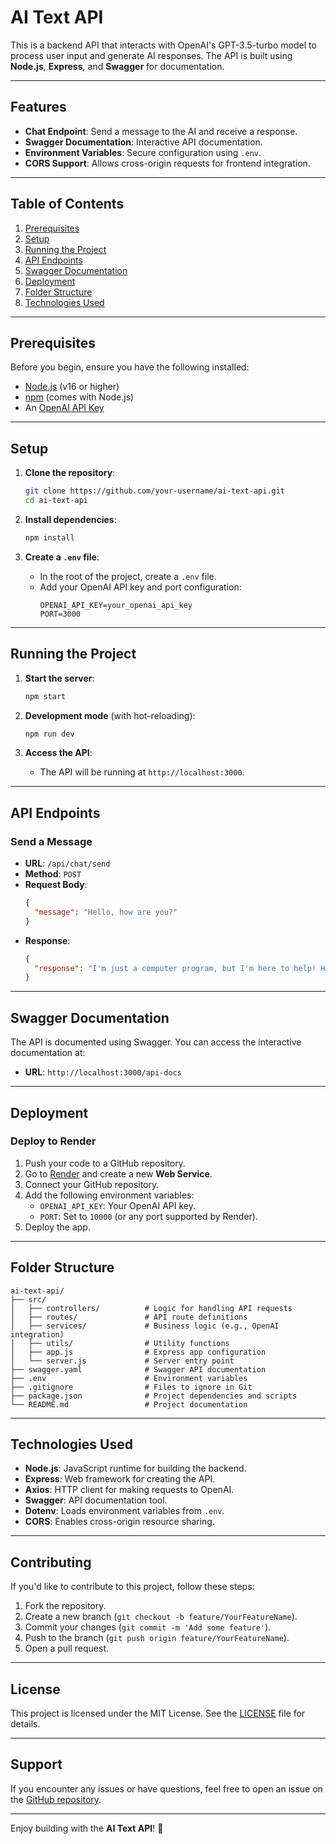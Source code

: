 # **AI Text API**

This is a backend API that interacts with OpenAI's GPT-3.5-turbo model to process user input and generate AI responses. The API is built using **Node.js**, **Express**, and **Swagger** for documentation.

---

## **Features**
- **Chat Endpoint**: Send a message to the AI and receive a response.
- **Swagger Documentation**: Interactive API documentation.
- **Environment Variables**: Secure configuration using `.env`.
- **CORS Support**: Allows cross-origin requests for frontend integration.

---

## **Table of Contents**
1. [Prerequisites](#prerequisites)
2. [Setup](#setup)
3. [Running the Project](#running-the-project)
4. [API Endpoints](#api-endpoints)
5. [Swagger Documentation](#swagger-documentation)
6. [Deployment](#deployment)
7. [Folder Structure](#folder-structure)
8. [Technologies Used](#technologies-used)

---

## **Prerequisites**
Before you begin, ensure you have the following installed:
- [Node.js](https://nodejs.org/) (v16 or higher)
- [npm](https://www.npmjs.com/) (comes with Node.js)
- An [OpenAI API Key](https://platform.openai.com/signup)

---

## **Setup**
1. **Clone the repository**:
   ```bash
   git clone https://github.com/your-username/ai-text-api.git
   cd ai-text-api
   ```

2. **Install dependencies**:
   ```bash
   npm install
   ```

3. **Create a `.env` file**:
   - In the root of the project, create a `.env` file.
   - Add your OpenAI API key and port configuration:
     ```env
     OPENAI_API_KEY=your_openai_api_key
     PORT=3000
     ```

---

## **Running the Project**
1. **Start the server**:
   ```bash
   npm start
   ```

2. **Development mode** (with hot-reloading):
   ```bash
   npm run dev
   ```

3. **Access the API**:
   - The API will be running at `http://localhost:3000`.

---

## **API Endpoints**
### **Send a Message**
- **URL**: `/api/chat/send`
- **Method**: `POST`
- **Request Body**:
  ```json
  {
    "message": "Hello, how are you?"
  }
  ```
- **Response**:
  ```json
  {
    "response": "I'm just a computer program, but I'm here to help! How can I assist you today?"
  }
  ```

---

## **Swagger Documentation**
The API is documented using Swagger. You can access the interactive documentation at:
- **URL**: `http://localhost:3000/api-docs`

---

## **Deployment**
### **Deploy to Render**
1. Push your code to a GitHub repository.
2. Go to [Render](https://render.com/) and create a new **Web Service**.
3. Connect your GitHub repository.
4. Add the following environment variables:
   - `OPENAI_API_KEY`: Your OpenAI API key.
   - `PORT`: Set to `10000` (or any port supported by Render).
5. Deploy the app.

---

## **Folder Structure**
```
ai-text-api/
├── src/
│   ├── controllers/          # Logic for handling API requests
│   ├── routes/               # API route definitions
│   ├── services/             # Business logic (e.g., OpenAI integration)
│   ├── utils/                # Utility functions
│   ├── app.js                # Express app configuration
│   └── server.js             # Server entry point
├── swagger.yaml              # Swagger API documentation
├── .env                      # Environment variables
├── .gitignore                # Files to ignore in Git
├── package.json              # Project dependencies and scripts
└── README.md                 # Project documentation
```

---

## **Technologies Used**
- **Node.js**: JavaScript runtime for building the backend.
- **Express**: Web framework for creating the API.
- **Axios**: HTTP client for making requests to OpenAI.
- **Swagger**: API documentation tool.
- **Dotenv**: Loads environment variables from `.env`.
- **CORS**: Enables cross-origin resource sharing.

---

## **Contributing**
If you'd like to contribute to this project, follow these steps:
1. Fork the repository.
2. Create a new branch (`git checkout -b feature/YourFeatureName`).
3. Commit your changes (`git commit -m 'Add some feature'`).
4. Push to the branch (`git push origin feature/YourFeatureName`).
5. Open a pull request.

---

## **License**
This project is licensed under the MIT License. See the [LICENSE](LICENSE) file for details.

---

## **Support**
If you encounter any issues or have questions, feel free to open an issue on the [GitHub repository](https://github.com/your-username/ai-text-api/issues).

---

Enjoy building with the **AI Text API**! 🚀